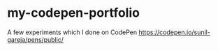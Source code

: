 # my-codepen-portfolio
A few experiments which I done on CodePen
https://codepen.io/sunil-gareja/pens/public/
